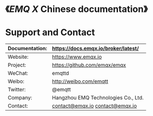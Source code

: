 《*EMQ X* Chinese documentation》
========================

Support and Contact
==========

| Documentation: | https://docs.emqx.io/broker/latest/ |
| -------------- | :------------------------------------- |
| Website:       | https://www.emqx.io                    |
| Project:       | https://github.com/emqx/emqx           |
| WeChat:        | emqttd                                 |
| Weibo:         | http://weibo.com/emqtt                 |
| Twitter:       | @emqtt                                 |
| Company:       | Hangzhou EMQ Technologies Co., Ltd.    |
| Contact:       | contact@emqx.io <contact@emqx.io>      |

